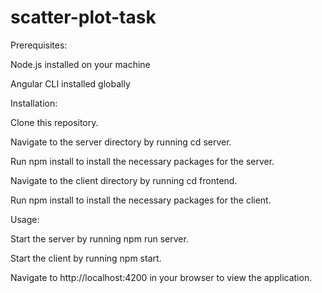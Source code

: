 # scatter-plot-task

Prerequisites:

Node.js installed on your machine

Angular CLI installed globally




Installation:

Clone this repository.

Navigate to the server directory by running cd server.

Run npm install to install the necessary packages for the server.

Navigate to the client directory by running cd frontend.

Run npm install to install the necessary packages for the client.




Usage:

Start the server by running npm run server.

Start the client by running npm start.

Navigate to http://localhost:4200 in your browser to view the application.


